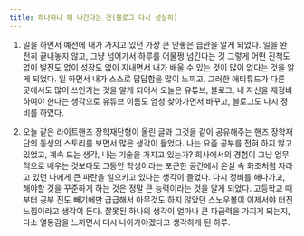 ```yaml
---
title: 하나하나 해 나간다는 것(블로그 다시 성실히)
---
```


1. 일을 하면서 예전에 내가 가지고 있던 가장 큰 안좋은 습관을 알게 되었다. 일을 완전히 끝내놓지 않고, 그냥 넘어가서 하루를 어물쩡 넘긴다는 것 그렇게 어떤 진척도 없이 발전도 없이 성장도 없이 지내면서 내가 배울 수 있는 것이 많이 없다는 것을 알게 되었다. 일 하면서 내가 스스로 답답함을 많이 느끼고, 그러한 애티튜드가 다른 곳에서도 많이 쓰인가는 것을 알게 되어서 오늘은 유튜브, 블로그, 내 자신을 재정비하여야 한다는 생각으로 유튜브 이름도 엄청 찾아가면서 바꾸고, 블로그도 다시 정비를 하였다.

2. 오늘 같은 라이트핸즈 장학재단형이 올린 글과 그것을 같이 공유해주는 핸즈 장학재단의 동생의 스토리를 보면서 많은 생각이 들었다. 나는 요즘 공부를 전혀 하지 않고 있었고, 계속 드는 생각, 나는 기술을 가지고 있는가? 회사에서의 경험이 그냥 업무적으로 배우는 것보다도 그동안 학생이라는 포근한 공간에서 온실 속 화초처럼 자라고 있던 나에게 큰 파란을 일으키고 있다는 생각이 들었다. 다시 정비를 해나가고, 해야할 것을 꾸준하게 하는 것은 정말 큰 능력이라는 것을 알게 되었다. 고등학교 때부터 공부 진도 빼기에만 급급해서 아무것도 하지 않았던 스노우볼이 이제서야 터진 느낌이라고 생각이 든다. 잘못된 하나의 생각이 얼마나 큰 파급력을 가지게 되는지, 다소 열등감을 느끼면서 다시 나아가야겠다고 생각하게 된 하루.